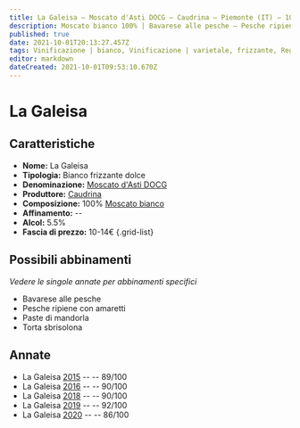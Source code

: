 ```yaml
---
title: La Galeisa – Moscato d'Asti DOCG – Caudrina – Piemonte (IT) – 10-14€ – 3★-5★
description: Moscato bianco 100% | Bavarese alle pesche – Pesche ripiene con amaretti – Paste di mandorla – Torta sbrisolona
published: true
date: 2021-10-01T20:13:27.457Z
tags: Vinificazione | bianco, Vinificazione | varietale, frizzante, Regione | Piemonte (IT), Valutazioni | 5 stelle, dolce, moscato bianco, Prezzi | 10-14€, bavarese alle pesche, pesche ripiene con amaretti, paste di mandorla, torta sbrisolona
editor: markdown
dateCreated: 2021-10-01T09:53:10.670Z
---
```


 # La Galeisa

## Caratteristiche
- **Nome:** La Galeisa
- **Tipologia:** Bianco frizzante dolce
- **Denominazione:** [Moscato d'Asti DOCG](/denominazioni/Italia/Piemonte/DOCG/Moscato-d-Asti)
- **Produttore:** [Caudrina](/produttori/Italia/Piemonte/Caudrina)
- **Composizione:** 100% [Moscato bianco](/vitigni/Italia/moscato-bianco)
- **Affinamento:** --
- **Alcol:** 5.5%
- **Fascia di prezzo:** 10-14€
{.grid-list}



## Possibili abbinamenti
*Vedere le singole annate per abbinamenti specifici*

- Bavarese alle pesche
- Pesche ripiene con amaretti
- Paste di mandorla
- Torta sbrisolona


## Annate

- La Galeisa [2015](vini/Italia/Piemonte/Caudrina/La-Galeisa/2015) -- <span class="star-4"></span>  -- 89/100
- La Galeisa [2016](vini/Italia/Piemonte/Caudrina/La-Galeisa/2016) -- <span class="star-4"></span>  -- 90/100  
- La Galeisa [2018](vini/Italia/Piemonte/Caudrina/La-Galeisa/2018) -- <span class="star-4"></span>  -- 90/100
- La Galeisa [2019](vini/Italia/Piemonte/Caudrina/La-Galeisa/2019) -- <span class="star-5"></span>  -- 92/100
- La Galeisa [2020](vini/Italia/Piemonte/Caudrina/La-Galeisa/2020) -- <span class="star-3"></span>  -- 86/100